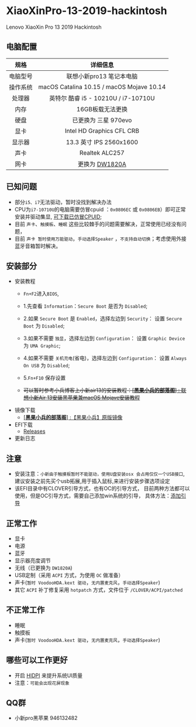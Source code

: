 # XiaoXinPro-13-2019-hackintosh
Lenovo XiaoXin Pro 13 2019 Hackintosh
## 电脑配置
|规格 | 详细信息|
|:-: | :-:|
|电脑型号|联想小新pro13 笔记本电脑|
|操作系统|macOS Catalina 10.15 / macOS Mojave 10.14|
|处理器|英特尔 酷睿 i5 - 10210U / i7-10710U|
|内存|16GB板载无法更换|
|硬盘|已更换为 三星 970evo|
|显卡|Intel HD Graphics CFL CRB|（UHD620）
|显示器|13.3 英寸 IPS 2560x1600|
|声卡| Realtek ALC257|
|网卡|更换为 [DW1820A](https://blog.daliansky.net/DW1820A_BCM94350ZAE-driver-inserts-the-correct-posture.html)|

## 已知问题
- 部分`i5、i7`无法驱动，暂时没找到解决办法
- CPU为`i7-10710U`的电脑需要仿冒cpuid ：`0x0806EC` 或 `0x0806EB`）即可正常安装并驱动集显, [可下载已仿冒CPUID](https://github.com/daliansky/XiaoXinPro-13-2019-hackintosh/releases/tag/v1.2);
- 目前 `声卡`、`触摸板`、`睡眠` 这些比较棘手的问题需要解决，正常使用已经没有问题，
- 目前 `声卡 暂时使用万能驱动`，`手动选择Speaker` ，`不支持自动切换`；考虑使用外接蓝牙音箱暂时解决。

## 安装部分

- 安装教程
    - `Fn+F2`进入`BIOS`,
    - 1.先查看 `Information`：`Secure Boot` 是否为 `Disabled`;
    - 2.如果 `Secure Boot` 是 `Enabled`，选择左边到 `Security`： 设置 `Secure Boot` 为 `Disabled`;
    - 3.如果不需要 `独显`，选择左边到 `Configuration`： 设置 `Graphic Device` 为 `UMA Graphic`;
    - 4.如果不需要 `关机充电`(省电)，选择左边到 `Configuration`： 设置 `Always On USB` 为 `Disabled`;
    - 5.`Fn+F10` 保存设置

    - <del>可以暂时参考小兵博客上小新air13的安装教程：[[**黑果小兵的部落阁**] : 联想小新Air 13安装黑苹果兼macOS Mojave安装教程](https://blog.daliansky.net/Lenovo-Xiaoxin-Air-13-macOS-Mojave-installation-tutorial.html)</del>
- 镜像下载
    - [[**黑果小兵的部落阁**] :【黑果小兵】原版镜像](https://blog.daliansky.net/categories/下载/镜像/)
- EFI下载
  - [Releases](https://github.com/daliansky/XiaoXinPro-13-2019-hackintosh/releases)
- 更新日志
## 注意
     
- 安装注意：`小新由于触摸板暂时不能驱动，使用U盘安装osx 会占用仅仅一个USB接口`,
  建议安装之前先买个usb拓展,用于插入鼠标,来进行安装步骤选项设定
- 该EFI目录中有CLOVER引导方式，也有OC的引导方式，
  目前两种方法都可以使用，但是OC引导方式，需要自己添加win系统的引导，
  具体方法：[添加引导](EFI/Document/OC-引导多系统@OC-xlivans.md)
## 正常工作
- 显卡
- 电源
- 蓝牙
- 显示器亮度调节
- 无线（已更换为 `DW1820A`)
- USB定制（采用 `ACPI` 方式，为使用 `OC` 做准备）
- 声卡(`暂时 VoodooHDA.kext 驱动`，`无内置麦克风`，`手动选择Speaker`)
- 其它 `ACPI` 补丁修复采用 `hotpatch` 方式，文件位于 `/CLOVER/ACPI/patched`

## 不正常工作
- 睡眠
- 触摸板
- 声卡(`暂时 VoodooHDA.kext 驱动`，`无内置麦克风`，`手动选择Speaker`)

## 哪些可以工作更好
- 开启 [HIDPI](https://github.com/xzhih/one-key-hidpi) 来提升系统UI质量
- 注意：`可能会出现花屏现象`

## QQ群
- 小新pro黑苹果    946132482
